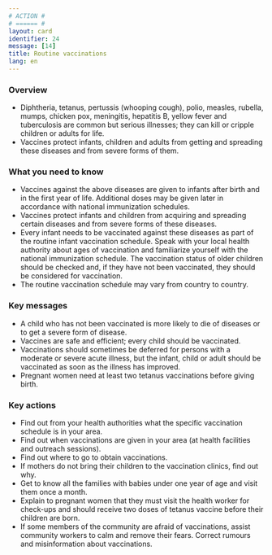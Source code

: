 ```yaml
---
# ACTION #
# ====== #
layout: card
identifier: 24
message: [14]
title: Routine vaccinations
lang: en
---
```


### Overview

- Diphtheria, tetanus, pertussis (whooping cough), polio<a class="crosslink" href="{% render_depth %}{% render_link disease|10 %}"><i class="fas fa-external-link-alt" aria-hidden="true"></i></a>, measles<a class="crosslink" href="{% render_depth %}{% render_link disease|8 %}"><i class="fas fa-external-link-alt" aria-hidden="true"></i></a>, rubella, mumps, chicken pox, meningitis<a class="crosslink" href="{% render_depth %}{% render_link disease|9 %}"><i class="fas fa-external-link-alt" aria-hidden="true"></i></a>, hepatitis B, yellow fever and tuberculosis are common but serious illnesses; they can kill or cripple children or adults for life. 
- Vaccines protect infants, children and adults from getting and spreading these diseases and from severe forms of them.

### What you need to know

- Vaccines against the above diseases are given to infants after birth and in the first year of life. Additional doses may be given later in accordance with national immunization schedules.
- Vaccines protect infants and children from acquiring and spreading certain diseases and from severe forms of these diseases.
- Every infant needs to be vaccinated against these diseases as part of the routine infant vaccination schedule. Speak with your local health authority about ages of vaccination and familiarize yourself with the national immunization schedule. The vaccination status of older children should be checked and, if they have not been vaccinated, they should be considered for vaccination.
- The routine vaccination schedule may vary from country to country.

### Key messages

- A child who has not been vaccinated is more likely to die of diseases or to get a severe form of disease.
- Vaccines are safe and efficient; every child should be vaccinated.
- Vaccinations should sometimes be deferred for persons with a moderate or severe acute illness, but the infant, child or adult should be vaccinated as soon as the illness has improved.
- Pregnant women need at least two tetanus vaccinations before giving birth.

### Key actions

- Find out from your health authorities what the specific vaccination schedule is in your area.
- Find out when vaccinations are given in your area (at health facilities and outreach sessions).
- Find out where to go to obtain vaccinations.
- If mothers do not bring their children to the vaccination clinics, find out why.
- Get to know all the families with babies under one year of age and visit them once a month.
- Explain to pregnant women that they must visit the health worker for check-ups and should receive two doses of tetanus vaccine before their children are born.
- If some members of the community are afraid of vaccinations, assist community workers to calm and remove their fears. Correct rumours and misinformation about vaccinations.
